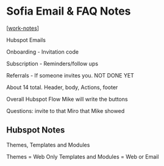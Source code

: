 # Sofia Email & FAQ Notes

[[work-notes]]

Hubspot Emails

Onboarding - Invitation code

Subscription - Reminders/follow ups

Referrals - If someone invites you. NOT DONE YET

About 14 total. Header, body, Actions, footer

Overall Hubspot Flow
Mike will write the buttons

Questions:
invite to that Miro that Mike showed

## Hubspot Notes

Themes, Templates and Modules

Themes = Web Only
Templates and Modules = Web or Email

[//begin]: # "Autogenerated link references for markdown compatibility"
[work-notes]: work-notes "Work Notes"
[//end]: # "Autogenerated link references"